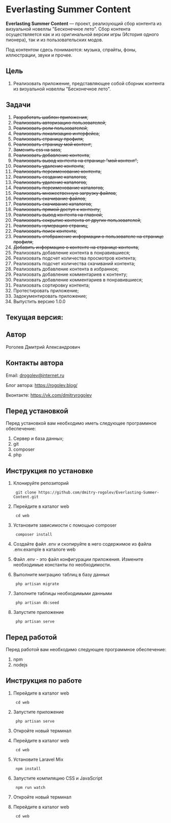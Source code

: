 # Everlasting Summer Content

**Everlasting Summer Content** &mdash; проект, реализующий сбор контента из визуальной новеллы "Бесконечное лето". Сбор контента осуществляется как и из оригинальной версии игры (История одного пионера), так и из пользовательских модов.

Под контентом сдесь понимаются: музыка, спрайты, фоны, иллюстрации, звуки и прочее.

## Цель

1. Реализовать приложение, представляющее собой сборник контента из визуальной новеллы "Бесконечное лето".

## Задачи

1. <s>Разработать шаблон приложения</s>; 
2. <s>Реализовать авторизацию пользователей</s>;
3. <s>Реализовать роли пользователей</s>;
4. <s>Реализовать локализацию интерфейса</s>;
5. <s>Реализовать страницу профиля</s>;
6. <s>Реализовать страницу мой контент</s>;
7. <s>Заменить css на sass</s>;
8. <s>Реализовать добавление контента</s>;
9. <s>Реализовать вывод контента на странице "мой контент"</s>;
10. <s>Реализовать удаление контента</s>;
11. <s>Реализовать переименование контента</s>;
12. <s>Реализовать создание каталогов</s>;
13. <s>Реализовать удаление каталогов</s>;
14. <s>Реализовать переименование каталогов</s>;
15. <s>Реализовать множественную загрузку файлов</s>;
16. <s>Реализовать скачивание файлов</s>;
17. <s>Реализовать скачивание каталогов</s>;
18. <s>Реализовать прямой доступ к контенту</s>;
19. <s>Реализовать вывод контента на главной</s>;
20. <s>Реализовать сокрытие контента от других пользователей</s>;
21. <s>Реализовать нумерацию страниц</s>;
22. <s>Реализовать поиск контента</s>;
23. <s>Реализовать отображение информации о пользователе на странице профиля</s>;
24. <s>Добавить информацию о контенте на странице контента</s>;
25. Реализовать добавление контента в понравившиеся;
26. Реализовать подсчет количества просмотров контента;
27. Реализовать подсчет количества скачиваний контента;
28. Реализовать добавление контента в избранное;
29. Реализовать добавление комментариев к контенту;
30. Реализовать добавление комментариев в понравившиеся;
31. Реализовать сортировку контента;
32. Протестировать приложение;
33. Задокументировать приложение;
34. Выпустить версию 1.0.0

## Текущая версия: 

## Автор

Роголев Дмитрий Александрович

## Контакты автора

Email: drogolev@internet.ru

Блог автора: https://rogolev.blog/

Вконтакте: https://vk.com/dmitryrogolev

## Перед установкой

Перед установкой вам необходимо иметь следующее программное обеспечение: 

1. Сервер и база данных;
2. git
3. composer
4. php

## Инструкция по установке

1. Клонируйте репозиторий 

        git clone https://github.com/dmitry-rogolev/Everlasting-Summer-Content.git 

2. Перейдите в каталог web

        cd web

3. Установите зависимости с помощью composer

        composer install

4. Создайте файл .env и скопируйте в него содержимое из файла .env.example в каталоге web

5. Файл .env - это файл конфигурации приложения. Измените необходимые константы по необходимости. 

6. Выполните миграцию таблиц в базу данных 

        php artisan migrate

7. Заполните таблицы необходимыми данными 

        php artisan db:seed

8. Запустите приложение 

        php artisan serve

## Перед работой 

Перед работой вам необходимо следующее программное обеспечение: 

1. npm
2. nodejs

## Инструкция по работе 

1. Перейдите в каталог web

        cd web

2. Запустите приложение 

        php artisan serve

3. Откройте новый терминал

4. Перейдите в каталог web

        cd web

5. Установите Laravel Mix

        npm install

5. Запустите компиляцию CSS и JavaScript

        npm run watch

6. Откройте новый терминал

7. Перейдите в каталог web

        cd web